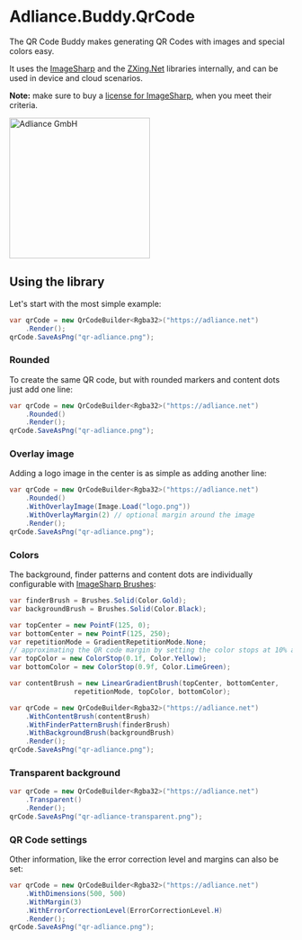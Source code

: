 # Adliance.Buddy.QrCode

The QR Code Buddy makes generating QR Codes with images and special colors easy.

It uses the [ImageSharp](https://sixlabors.com/products/imagesharp/) and the [ZXing.Net](https://github.com/micjahn/ZXing.Net/)
libraries internally, and can be used in device and cloud scenarios.

**Note:** make sure to buy a [license for ImageSharp](https://sixlabors.com/pricing/), when you meet their criteria.

<img src="https://raw.githubusercontent.com/adliance/Buddy/e3862027d816c7ad4cec28fbe9c2a64fd50bae23/test/Adliance.Buddy.QrCode.Tests/GoldenImages/complex-adliance.png" alt="Adliance GmbH" width="250" height="250" />

## Using the library

Let's start with the most simple example:

```csharp
var qrCode = new QrCodeBuilder<Rgba32>("https://adliance.net")
    .Render();
qrCode.SaveAsPng("qr-adliance.png");
```

### Rounded

To create the same QR code, but with rounded markers and content dots just add one line:

```csharp
var qrCode = new QrCodeBuilder<Rgba32>("https://adliance.net")
    .Rounded()
    .Render();
qrCode.SaveAsPng("qr-adliance.png");
```

### Overlay image

Adding a logo image in the center is as simple as adding another line:

```csharp
var qrCode = new QrCodeBuilder<Rgba32>("https://adliance.net")
    .Rounded()
    .WithOverlayImage(Image.Load("logo.png"))
    .WithOverlayMargin(2) // optional margin around the image
    .Render();
qrCode.SaveAsPng("qr-adliance.png");
```

### Colors

The background, finder patterns and content dots are individually configurable with [ImageSharp Brushes](https://docs.sixlabors.com/api/ImageSharp.Drawing/SixLabors.ImageSharp.Drawing.Processing.Brushes.html):

```csharp
var finderBrush = Brushes.Solid(Color.Gold);
var backgroundBrush = Brushes.Solid(Color.Black);

var topCenter = new PointF(125, 0);
var bottomCenter = new PointF(125, 250);
var repetitionMode = GradientRepetitionMode.None;
// approximating the QR code margin by setting the color stops at 10% and 90%
var topColor = new ColorStop(0.1f, Color.Yellow);
var bottomColor = new ColorStop(0.9f, Color.LimeGreen);

var contentBrush = new LinearGradientBrush(topCenter, bottomCenter,
                repetitionMode, topColor, bottomColor);

var qrCode = new QrCodeBuilder<Rgba32>("https://adliance.net")
    .WithContentBrush(contentBrush)
    .WithFinderPatternBrush(finderBrush)
    .WithBackgroundBrush(backgroundBrush)
    .Render();
qrCode.SaveAsPng("qr-adliance.png");
```

### Transparent background

```csharp
var qrCode = new QrCodeBuilder<Rgba32>("https://adliance.net")
    .Transparent()
    .Render();
qrCode.SaveAsPng("qr-adliance-transparent.png");
```

### QR Code settings

Other information, like the error correction level and margins can also be set:

```csharp
var qrCode = new QrCodeBuilder<Rgba32>("https://adliance.net")
    .WithDimensions(500, 500)
    .WithMargin(3)
    .WithErrorCorrectionLevel(ErrorCorrectionLevel.H)
    .Render();
qrCode.SaveAsPng("qr-adliance.png");
```